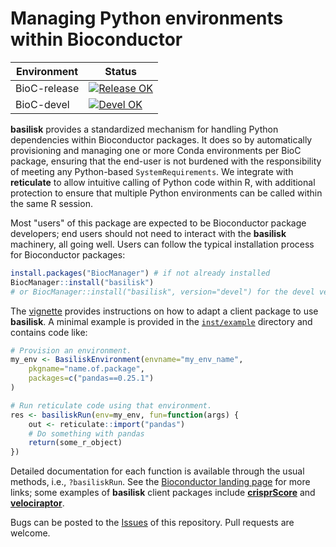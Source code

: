 # Managing Python environments within Bioconductor

|Environment|Status|
|---|---|
|BioC-release|[![Release OK](https://bioconductor.org/shields/build/release/bioc/basilisk.svg)](http://bioconductor.org/checkResults/release/bioc-LATEST/basilisk/)|
|BioC-devel|[![Devel OK](https://bioconductor.org/shields/build/devel/bioc/basilisk.svg)](http://bioconductor.org/checkResults/devel/bioc-LATEST/basilisk/)|

**basilisk** provides a standardized mechanism for handling Python dependencies within Bioconductor packages.
It does so by automatically provisioning and managing one or more Conda environments per BioC package,
ensuring that the end-user is not burdened with the responsibility of meeting any Python-based `SystemRequirements`.
We integrate with **reticulate** to allow intuitive calling of Python code within R,
with additional protection to ensure that multiple Python environments can be called within the same R session.

Most "users" of this package are expected to be Bioconductor package developers;
end users should not need to interact with the **basilisk** machinery, all going well.
Users can follow the typical installation process for Bioconductor packages:

```r
install.packages("BiocManager") # if not already installed
BiocManager::install("basilisk")
# or BiocManager::install("basilisk", version="devel") for the devel version
```

The [vignette](https://bioconductor.org/packages/release/bioc/vignettes/basilisk/inst/doc/motivation.html) provides instructions on how to adapt a client package to use **basilisk**.
A minimal example is provided in the [`inst/example`](inst/example/) directory and contains code like:

```r
# Provision an environment.
my_env <- BasiliskEnvironment(envname="my_env_name",
    pkgname="name.of.package",
    packages=c("pandas==0.25.1")
)

# Run reticulate code using that environment.
res <- basiliskRun(env=my_env, fun=function(args) {
    out <- reticulate::import("pandas")
    # Do something with pandas
    return(some_r_object)
})
```

Detailed documentation for each function is available through the usual methods, i.e., `?basiliskRun`.
See the [Bioconductor landing page](https://bioconductor.org/packages/basilisk) for more links;
some examples of **basilisk** client packages include [**crisprScore**](https://bioconductor.org/packages/crisprScore) and [**velociraptor**](https://bioconductor.org/packages/velociraptor).

Bugs can be posted to the [Issues](https://github.com/LTLA/basilisk/issues) of this repository.
Pull requests are welcome.

